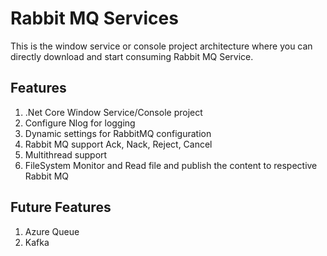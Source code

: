 # Rabbit MQ Services
This is the window service or console project architecture where you can directly download and start consuming Rabbit MQ Service.
## Features
1.	.Net Core Window Service/Console project
2.	Configure Nlog for logging
3.	Dynamic settings for RabbitMQ configuration
4.	Rabbit MQ support Ack, Nack, Reject, Cancel
5.  Multithread support
6.  FileSystem Monitor and Read file and publish the content to respective Rabbit MQ

## Future Features
1.  Azure Queue
2. Kafka 
